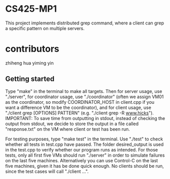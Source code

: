 # CS425-MP1

This project implements distributed grep command, where a client can grep a specific pattern on multiple servers.

# contributors
zhiheng hua
yiming yin

## Getting started
Type "make" in the terminal to make all targets. Then for server usage, use "./server", for coordinator usage, use "./coordinator" (often we assign VM01 as the coordinator, so modify COORDINATOR_HOST in client.cpp if you want a difference VM to be the coordinator), and for client usage, use "./client grep [OPTIONS] PATTERN" (e.g. "./client grep -R www.hicks"). IMPORTANT: To save time from outputting in stdout, instead of checking the output from stdout, we decide to store the output in a file called "response.txt" on the VM where client or test has been run.

For testing purposes, type "make test" in the terminal. Use "./test" to check whether all tests in test.cpp have passed. The folder desired_output is used in the test.cpp to verify whether our program runs as intended. For those tests, only all first five VMs should run "./server" in order to simulate failures on the last five machines. Alternatively you can use Control-C on the last five machines, given it has be done quick enough. No clients should be run, since the test cases will call "./client ...".
